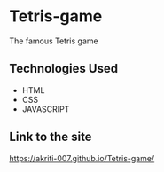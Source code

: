 # Tetris-game

The famous Tetris game

## Technologies Used 
- HTML
- CSS
- JAVASCRIPT

     


## Link to the site
https://akriti-007.github.io/Tetris-game/
